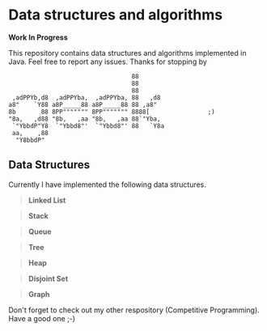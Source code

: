Data structures and algorithms
==============================

**Work In Progress**

This repository contains data structures and algorithms implemented in Java.
Feel free to report any issues.
Thanks for stopping by

                                      88         
                                      88         
                                      88         
     ,adPPYb,d8  ,adPPYba,  ,adPPYba, 88   ,d8   
    a8"    `Y88 a8P_____88 a8P_____88 88 ,a8"    
    8b       88 8PP""""""" 8PP""""""" 8888[                ;)
    "8a,   ,d88 "8b,   ,aa "8b,   ,aa 88`"Yba,   
     `"YbbdP"Y8  `"Ybbd8"'  `"Ybbd8"' 88   `Y8a  
     aa,    ,88                                  
      "Y8bbdP"                                   



Data Structures 
---------------

Currently I have implemented the following data structures. 

> **Linked List**

> **Stack**

> **Queue**

> **Tree** 

> **Heap**

> **Disjoint Set** 

> **Graph**

Don't forget to check out my other respository (Competitive Programming).
Have a good one ;-)
